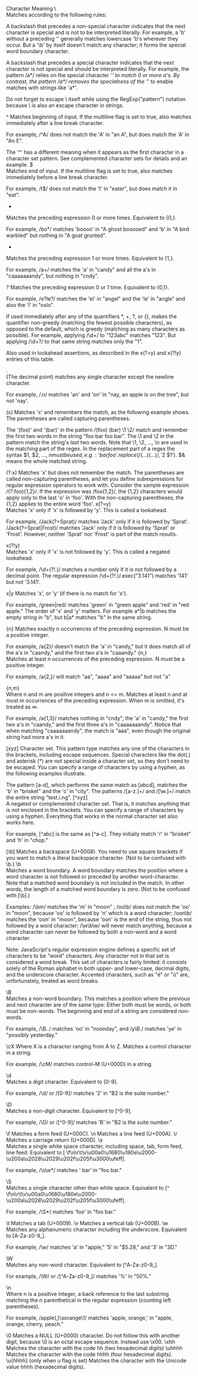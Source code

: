 Character	Meaning
\	
Matches according to the following rules:

A backslash that precedes a non-special character indicates that the next character is special and is not to be interpreted literally. For example, a 'b' without a preceding '\' generally matches lowercase 'b's wherever they occur. But a '\b' by itself doesn't match any character; it forms the special word boundary character.

A backslash that precedes a special character indicates that the next character is not special and should be interpreted literally. For example, the pattern /a*/ relies on the special character '*' to match 0 or more a's. By contrast, the pattern /a\*/ removes the specialness of the '*' to enable matches with strings like 'a*'.

Do not forget to escape \ itself while using the RegExp("pattern") notation because \ is also an escape character in strings.

^	Matches beginning of input. If the multiline flag is set to true, also matches immediately after a line break character.

For example, /^A/ does not match the 'A' in "an A", but does match the 'A' in "An E".

The '^' has a different meaning when it appears as the first character in a character set pattern. See complemented character sets for details and an example.
$	
Matches end of input. If the multiline flag is set to true, also matches immediately before a line break character.

For example, /t$/ does not match the 't' in "eater", but does match it in "eat".

*	
Matches the preceding expression 0 or more times. Equivalent to {0,}.

For example, /bo*/ matches 'boooo' in "A ghost booooed" and 'b' in "A bird warbled" but nothing in "A goat grunted".

+	
Matches the preceding expression 1 or more times. Equivalent to {1,}.

For example, /a+/ matches the 'a' in "candy" and all the a's in "caaaaaaandy", but nothing in "cndy".

?	Matches the preceding expression 0 or 1 time. Equivalent to {0,1}.

For example, /e?le?/ matches the 'el' in "angel" and the 'le' in "angle" and also the 'l' in "oslo".

If used immediately after any of the quantifiers *, +, ?, or {}, makes the quantifier non-greedy (matching the fewest possible characters), as opposed to the default, which is greedy (matching as many characters as possible). For example, applying /\d+/ to "123abc" matches "123". But applying /\d+?/ to that same string matches only the "1".

Also used in lookahead assertions, as described in the x(?=y) and x(?!y) entries of this table.
 
.	
(The decimal point) matches any single character except the newline character.

For example, /.n/ matches 'an' and 'on' in "nay, an apple is on the tree", but not 'nay'.

(x)	
Matches 'x' and remembers the match, as the following example shows. The parentheses are called capturing parentheses.

The '(foo)' and '(bar)' in the pattern /(foo) (bar) \1 \2/ match and remember the first two words in the string "foo bar foo bar". The \1 and \2 in the pattern match the string's last two words. Note that \1, \2, ..., \n are used in the matching part of the regex. In the replacement part of a regex the syntax $1, $2, ..., $n must be used, e.g.: 'bar foo'.replace(/(...) (...)/, '$2 $1').  $& means the whole matched string.

(?:x)	Matches 'x' but does not remember the match. The parentheses are called non-capturing parentheses, and let you define subexpressions for regular expression operators to work with. Consider the sample expression /(?:foo){1,2}/. If the expression was /foo{1,2}/, the {1,2} characters would apply only to the last 'o' in 'foo'. With the non-capturing parentheses, the {1,2} applies to the entire word 'foo'.
x(?=y)	
Matches 'x' only if 'x' is followed by 'y'. This is called a lookahead.

For example, /Jack(?=Sprat)/ matches 'Jack' only if it is followed by 'Sprat'. /Jack(?=Sprat|Frost)/ matches 'Jack' only if it is followed by 'Sprat' or 'Frost'. However, neither 'Sprat' nor 'Frost' is part of the match results.

x(?!y)	
Matches 'x' only if 'x' is not followed by 'y'. This is called a negated lookahead.

For example, /\d+(?!\.)/ matches a number only if it is not followed by a decimal point. The regular expression /\d+(?!\.)/.exec("3.141") matches '141' but not '3.141'.

x|y	
Matches 'x', or 'y' (if there is no match for 'x').

For example, /green|red/ matches 'green' in "green apple" and 'red' in "red apple." The order of 'x' and 'y' matters. For example a*|b matches the empty string in "b", but b|a* matches "b" in the same string.

{n}	Matches exactly n occurrences of the preceding expression. N must be a positive integer.

For example, /a{2}/ doesn't match the 'a' in "candy," but it does match all of the a's in "caandy," and the first two a's in "caaandy."
{n,}	
Matches at least n occurrences of the preceding expression. N must be a positive integer.

For example, /a{2,}/ will match "aa", "aaaa" and "aaaaa" but not "a"

{n,m}	
Where n and m are positive integers and n <= m. Matches at least n and at most m occurrences of the preceding expression. When m is omitted, it's treated as ∞.

For example, /a{1,3}/ matches nothing in "cndy", the 'a' in "candy," the first two a's in "caandy," and the first three a's in "caaaaaaandy". Notice that when matching "caaaaaaandy", the match is "aaa", even though the original string had more a's in it.

[xyz]	Character set. This pattern type matches any one of the characters in the brackets, including escape sequences. Special characters like the dot(.) and asterisk (*) are not special inside a character set, so they don't need to be escaped. You can specify a range of characters by using a hyphen, as the following examples illustrate.

The pattern [a-d], which performs the same match as [abcd], matches the 'b' in "brisket" and the 'c' in "city". The patterns /[a-z.]+/ and /[\w.]+/ match the entire string "test.i.ng".
[^xyz]	
A negated or complemented character set. That is, it matches anything that is not enclosed in the brackets. You can specify a range of characters by using a hyphen. Everything that works in the normal character set also works here.

For example, [^abc] is the same as [^a-c]. They initially match 'r' in "brisket" and 'h' in "chop."

[\b]	Matches a backspace (U+0008). You need to use square brackets if you want to match a literal backspace character. (Not to be confused with \b.)
\b	
Matches a word boundary. A word boundary matches the position where a word character is not followed or preceded by another word-character. Note that a matched word boundary is not included in the match. In other words, the length of a matched word boundary is zero. (Not to be confused with [\b].)

Examples:
/\bm/ matches the 'm' in "moon" ;
/oo\b/ does not match the 'oo' in "moon", because 'oo' is followed by 'n' which is a word character;
/oon\b/ matches the 'oon' in "moon", because 'oon' is the end of the string, thus not followed by a word character;
/\w\b\w/ will never match anything, because a word character can never be followed by both a non-word and a word character.

Note: JavaScript's regular expression engine defines a specific set of characters to be "word" characters. Any character not in that set is considered a word break. This set of characters is fairly limited: it consists solely of the Roman alphabet in both upper- and lower-case, decimal digits, and the underscore character. Accented characters, such as "é" or "ü" are, unfortunately, treated as word breaks.

\B	
Matches a non-word boundary. This matches a position where the previous and next character are of the same type: Either both must be words, or both must be non-words. The beginning and end of a string are considered non-words.

For example, /\B../ matches 'oo' in "noonday", and /y\B./ matches 'ye' in "possibly yesterday."

\cX	
Where X is a character ranging from A to Z. Matches a control character in a string.

For example, /\cM/ matches control-M (U+000D) in a string.

\d	
Matches a digit character. Equivalent to [0-9].

For example, /\d/ or /[0-9]/ matches '2' in "B2 is the suite number."

\D	
Matches a non-digit character. Equivalent to [^0-9].

For example, /\D/ or /[^0-9]/ matches 'B' in "B2 is the suite number."

\f	Matches a form feed (U+000C).
\n	Matches a line feed (U+000A).
\r	Matches a carriage return (U+000D).
\s	
Matches a single white space character, including space, tab, form feed, line feed. Equivalent to [ \f\n\r\t\v\u00a0\u1680\u180e\u2000-\u200a\u2028\u2029\u202f\u205f\u3000\ufeff].

For example, /\s\w*/ matches ' bar' in "foo bar."

\S	
Matches a single character other than white space. Equivalent to [^ \f\n\r\t\v\u00a0\u1680\u180e\u2000-\u200a\u2028\u2029\u202f\u205f\u3000\ufeff].

For example, /\S*/ matches 'foo' in "foo bar."

\t	Matches a tab (U+0009).
\v	Matches a vertical tab (U+000B).
\w	
Matches any alphanumeric character including the underscore. Equivalent to [A-Za-z0-9_].

For example, /\w/ matches 'a' in "apple," '5' in "$5.28," and '3' in "3D."

\W	
Matches any non-word character. Equivalent to [^A-Za-z0-9_].

For example, /\W/ or /[^A-Za-z0-9_]/ matches '%' in "50%."

\n	
Where n is a positive integer, a back reference to the last substring matching the n parenthetical in the regular expression (counting left parentheses).

For example, /apple(,)\sorange\1/ matches 'apple, orange,' in "apple, orange, cherry, peach."

\0	Matches a NULL (U+0000) character. Do not follow this with another digit, because \0<digits> is an octal escape sequence. Instead use \x00.
\xhh	Matches the character with the code hh (two hexadecimal digits)
\uhhhh	Matches the character with the code hhhh (four hexadecimal digits).
\u{hhhh}	(only when u flag is set) Matches the character with the Unicode value hhhh (hexadecimal digits).
